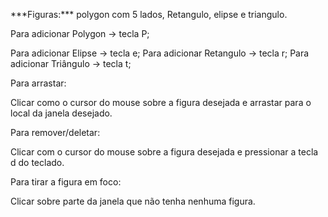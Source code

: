 <p>***Figuras:*** polygon com 5 lados, Retangulo, elipse e triangulo.</p>

Para adicionar Polygon -> tecla P;

Para adicionar Elipse  -> tecla e;
Para adicionar Retangulo -> tecla r;
Para adicionar Triângulo -> tecla t;

Para arrastar:

Clicar como o cursor do mouse sobre a figura desejada e arrastar para o local da janela desejado.

Para remover/deletar:

Clicar com o cursor do mouse sobre a figura desejada e pressionar a tecla d do teclado.

Para tirar a figura em foco:

Clicar sobre parte da janela que não tenha nenhuma figura.



